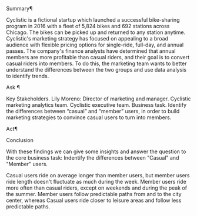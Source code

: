 Summary¶

Cyclistic is a fictional startup which launched a successful bike-sharing program in 2016 with a fleet of 5,824 bikes and 692 stations across Chicago. The bikes can be picked up and returned to any station anytime. Cyclistic's marketing strategy has focused on appealing to a broad audience with flexible pricing options for single-ride, full-day, and annual passes. The company's finance analysts have determined that annual members are more profitable than casual riders, and their goal is to convert casual riders into members. To do this, the marketing team wants to better understand the differences between the two groups and use data analysis to identify trends.




 Ask  ¶ 


Key Stakeholders.
Lily Moreno: Director of marketing and manager.
Cyclistic marketing analytics team.
Cyclistic executive team.
Business task.
Identify the differences between “casual” and “member” users, in order to build marketing strategies to convince casual users to turn into members.



Act¶

Conclusion

With these findings we can give some insights and answer the question to the core business task: Indentify the differences between "Casual" and "Member" users.

Casual users ride on average longer than member users, but member users ride length doesn't fluctuate as much during the week.
Member users ride more often than casual riders, except on weekends and during the peak of the summer.
Member users follow predictable paths from and to the city center, whereas Casual users ride closer to leisure areas and follow less predictable paths.
